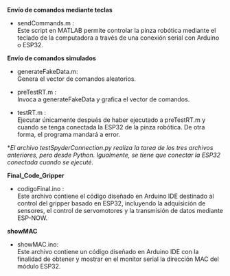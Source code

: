 **Envío de comandos mediante teclas**
- sendCommands.m :  
  Este script en MATLAB permite controlar la pinza robótica mediante el teclado de la computadora a través de una conexión serial con Arduino o ESP32.

**Envío de comandos simulados**
- generateFakeData.m:  
Genera el vector de comandos aleatorios.

- preTestRT.m :  
Invoca a generateFakeData y grafica el vector de comandos.

- testRT.m :  
Ejecutar únicamente después de haber ejecutado a preTestRT.m y cuando se tenga conectada la ESP32 de la pinza robótica. De otra forma, el programa mandará a error.


**El archivo testSpyderConnection.py realiza la tarea de los tres archivos anteriores, pero desde Python. Igualmente, se tiene que conectar la ESP32 conectada cuando se ejecuté.*

**Final_Code_Gripper**
- codigoFinal.ino :  
Este archivo contiene el código diseñado en Arduino IDE destinado al control del gripper basado en ESP32, incluyendo la adquisición de sensores, el control de servomotores y la transmisión de datos mediante ESP-NOW.

**showMAC**
- showMAC.ino:  
Este archivo contiene un código diseñado en Arduino IDE con la finalidad de obtener y mostrar en el monitor serial la dirección MAC del módulo ESP32.
